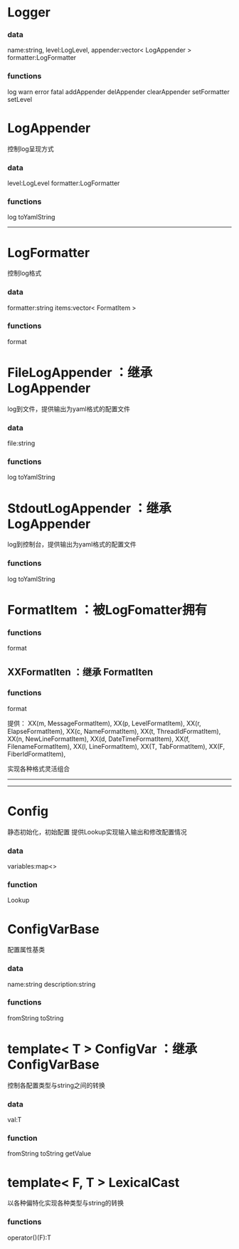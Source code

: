 # Logger

### data

name:string,
level:LogLevel,
appender:vector< LogAppender >
formatter:LogFormatter

### functions

log
warn
error
fatal
addAppender
delAppender
clearAppender
setFormatter
setLevel


# LogAppender

控制log呈现方式

### data

level:LogLevel
formatter:LogFormatter

### functions

log
toYamlString

---

# LogFormatter

控制log格式

### data

formatter:string
items:vector< FormatItem >

### functions

format

# FileLogAppender ：继承 LogAppender

log到文件，提供输出为yaml格式的配置文件

### data

file:string

### functions

log
toYamlString

# StdoutLogAppender ：继承 LogAppender

log到控制台，提供输出为yaml格式的配置文件

### functions

log
toYamlString

# FormatItem ：被LogFomatter拥有

### functions

format

## XXFormatIten ：继承 FormatIten

### functions

format

提供：
XX(m, MessageFormatItem),
XX(p, LevelFormatItem),
XX(r, ElapseFormatItem),
XX(c, NameFormatItem),
XX(t, ThreadIdFormatItem),
XX(n, NewLineFormatItem),
XX(d, DateTimeFormatItem),
XX(f, FilenameFormatItem),
XX(l, LineFormatItem),
XX(T, TabFormatItem),
XX(F, FiberIdFormatItem),

实现各种格式灵活组合

---

---

# Config

静态初始化，初始配置
提供Lookup实现输入输出和修改配置情况

### data

variables:map<>

### function

Lookup

# ConfigVarBase

配置属性基类

### data

name:string
description:string

### functions

fromString
toString

# template< T > ConfigVar ：继承 ConfigVarBase

控制各配置类型与string之间的转换

### data

val:T

### function

fromString
toString
getValue

# template< F, T > LexicalCast

以各种偏特化实现各种类型与string的转换

### functions

operator()(F):T


